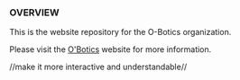 ### OVERVIEW
This is the website repository for the O-Botics organization.

Please visit the [O'Botics](http://o-botics.org) website for more information.


//make it more interactive and understandable//
